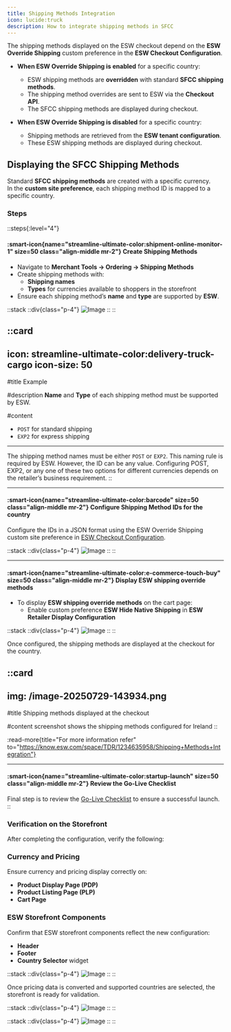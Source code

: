 ```yaml
---
title: Shipping Methods Integration
icon: lucide:truck
description: How to integrate shipping methods in SFCC
---
```


The shipping methods displayed on the ESW checkout depend on the **ESW Override Shipping** custom preference in the **ESW Checkout Configuration**.

- **When ESW Override Shipping is enabled** for a specific country:  
  - ESW shipping methods are **overridden** with standard **SFCC shipping methods**.  
  - The shipping method overrides are sent to ESW via the **Checkout API**.  
  - The SFCC shipping methods are displayed during checkout.  

- **When ESW Override Shipping is disabled** for a specific country:  
  - Shipping methods are retrieved from the **ESW tenant configuration**.  
  - These ESW shipping methods are displayed during checkout.


## Displaying the SFCC Shipping Methods

Standard **SFCC shipping methods** are created with a specific currency.  
In the **custom site preference**, each shipping method ID is mapped to a specific country.

### Steps

::steps{:level="4"}

#### :smart-icon{name="streamline-ultimate-color:shipment-online-monitor-1" size=50 class="align-middle mr-2"} Create Shipping Methods  

- Navigate to **Merchant Tools → Ordering → Shipping Methods**
- Create shipping methods with:
  - **Shipping names**
  - **Types** for currencies available to shoppers in the storefront
- Ensure each shipping method’s **name** and **type** are supported by **ESW**. 

::stack
  ::div{class="p-4"}
  ![Image](/image-20250730-143744.png)
  ::
::

::card
---
icon: streamline-ultimate-color:delivery-truck-cargo
icon-size: 50
---

#title
Example

#description
**Name** and **Type** of each shipping method must be supported by ESW.   

#content
 - `POST` for standard shipping  
 - `EXP2` for express shipping 
---
The shipping method names must be either `POST` or `EXP2`. This naming rule is required by ESW. However, the ID can be any value. Configuring POST, EXP2, or any one of these two options for different currencies depends on the retailer’s business requirement.
::

---

#### :smart-icon{name="streamline-ultimate-color:barcode" size=50 class="align-middle mr-2"} Configure Shipping Method IDs for the country

Configure the IDs in a JSON format using the ESW Override Shipping custom site preference in [ESW Checkout Configuration](https://know.esw.com/space/TDR/1234637137/Merchant+Tools#ESW-Checkout-Configuration).

::stack
  ::div{class="p-4"}
  ![Image](/image-20250729-143250.png)
  ::
::


---

#### :smart-icon{name="streamline-ultimate-color:e-commerce-touch-buy" size=50 class="align-middle mr-2"} Display ESW shipping override methods

- To display **ESW shipping override methods** on the cart page:
  - Enable custom preference **ESW Hide Native Shipping** in **ESW Retailer Display Configuration**

::stack
  ::div{class="p-4"}
  ![Image](/image-20250729-143656.png)
  ::
::

Once configured, the shipping methods are displayed at the checkout for the country. 

::card
---
img: /image-20250729-143934.png
---
#title
Shipping methods displayed at the checkout

#content
screenshot shows the shipping methods configured for Ireland
::

:read-more{title="For more information refer" to="https://know.esw.com/space/TDR/1234635958/Shipping+Methods+Integration"}

---

#### :smart-icon{name="streamline-ultimate-color:startup-launch" size=50 class="align-middle mr-2"} Review the Go-Live Checklist

Final step is to review the [Go-Live Checklist](https://know.esw.com/space/TDR/1234639052/Go-Live+Checklist) to ensure a successful launch.
::

### Verification on the Storefront

After completing the configuration, verify the following:

### Currency and Pricing
Ensure currency and pricing display correctly on:
- **Product Display Page (PDP)**
- **Product Listing Page (PLP)**
- **Cart Page**

### ESW Storefront Components
Confirm that ESW storefront components reflect the new configuration:
- **Header**
- **Footer**
- **Country Selector** widget

::stack
  ::div{class="p-4"}
  ![Image](/image-20250729-142123.png)
  ::
::

Once pricing data is converted and supported countries are selected, the storefront is ready for validation.

::stack
  ::div{class="p-4"}
  ![Image](/cart-2.jpg)
  ::
::

::stack
  ::div{class="p-4"}
  ![Image](/checkout.jpg)
  ::
::